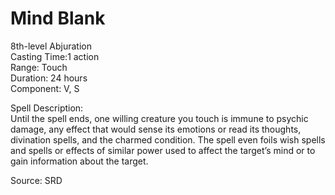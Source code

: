# Mind Blank
8th-level Abjuration<br>
Casting Time:1 action<br>
Range: Touch<br>
Duration: 24 hours<br>
Component: V, S

Spell Description:<br>
Until the spell ends, one willing creature you touch is immune to psychic damage, any effect that would sense its emotions or read its thoughts, divination spells, and the charmed condition. The spell even foils wish spells and spells or effects of similar power used to affect the target’s mind or to gain information about the target.

Source: SRD

